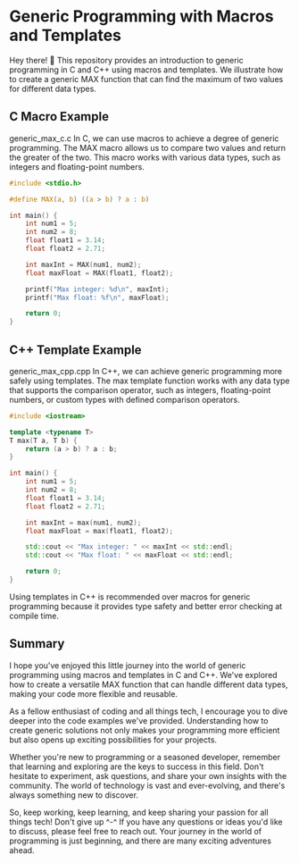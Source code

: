# Generic Programming with Macros and Templates
Hey there! 🌟 This repository provides an introduction to generic programming in C and C++ using macros and templates. We illustrate how to create a generic MAX function that can find the maximum of two values for different data types.

## C Macro Example
generic_max_c.c
In C, we can use macros to achieve a degree of generic programming. The MAX macro allows us to compare two values and return the greater of the two. This macro works with various data types, such as integers and floating-point numbers.


```c
#include <stdio.h>

#define MAX(a, b) ((a > b) ? a : b)

int main() {
    int num1 = 5;
    int num2 = 8;
    float float1 = 3.14;
    float float2 = 2.71;

    int maxInt = MAX(num1, num2);
    float maxFloat = MAX(float1, float2);

    printf("Max integer: %d\n", maxInt);
    printf("Max float: %f\n", maxFloat);

    return 0;
}
```

## C++ Template Example
generic_max_cpp.cpp
In C++, we can achieve generic programming more safely using templates. The max template function works with any data type that supports the comparison operator, such as integers, floating-point numbers, or custom types with defined comparison operators.

```cpp
#include <iostream>

template <typename T>
T max(T a, T b) {
    return (a > b) ? a : b;
}

int main() {
    int num1 = 5;
    int num2 = 8;
    float float1 = 3.14;
    float float2 = 2.71;

    int maxInt = max(num1, num2);
    float maxFloat = max(float1, float2);

    std::cout << "Max integer: " << maxInt << std::endl;
    std::cout << "Max float: " << maxFloat << std::endl;

    return 0;
}
```
Using templates in C++ is recommended over macros for generic programming because it provides type safety and better error checking at compile time.

## Summary

I hope you've enjoyed this little journey into the world of generic programming using macros and templates in C and C++. We've explored how to create a versatile MAX function that can handle different data types, making your code more flexible and reusable.

As a fellow enthusiast of coding and all things tech, I encourage you to dive deeper into the code examples we've provided. Understanding how to create generic solutions not only makes your programming more efficient but also opens up exciting possibilities for your projects.

Whether you're new to programming or a seasoned developer, remember that learning and exploring are the keys to success in this field. Don't hesitate to experiment, ask questions, and share your own insights with the community. The world of technology is vast and ever-evolving, and there's always something new to discover.

So, keep working, keep learning, and keep sharing your passion for all things tech! Don't give up ^-^ If you have any questions or ideas you'd like to discuss, please feel free to reach out. Your journey in the world of programming is just beginning, and there are many exciting adventures ahead.
